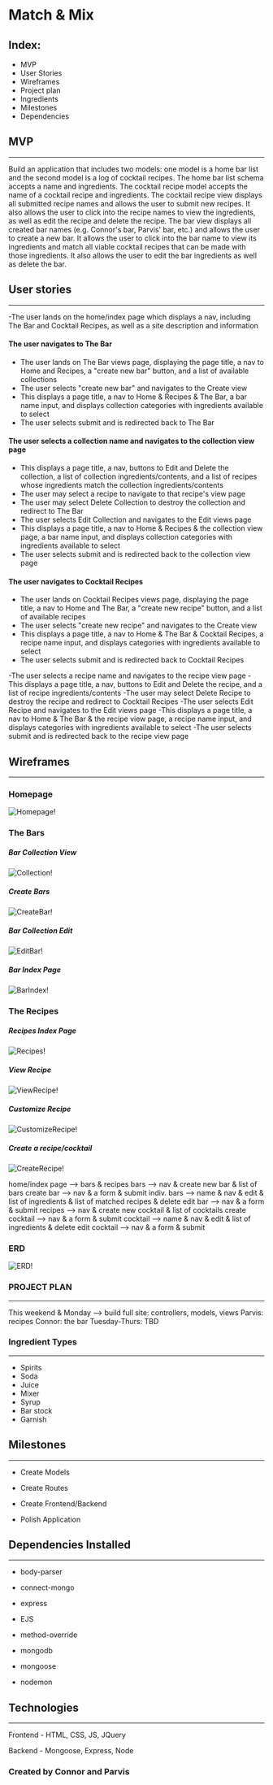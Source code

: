 # Match & Mix


## Index:
 - MVP
 - User Stories
 - Wireframes
 - Project plan
 - Ingredients
 - Milestones
 - Dependencies

## MVP

_________________


 Build an application that includes two models: one model is a home bar list
and the second model is a log of cocktail recipes. The home bar list schema accepts
a name and ingredients. The cocktail recipe model accepts the name of a cocktail recipe and
ingredients. The cocktail recipe view displays all submitted recipe names and allows the user to submit new recipes. It also allows the user to click into the recipe names to view the ingredients, as well as edit the recipe and delete the recipe. The bar view displays all created bar names (e.g. Connor's bar, Parvis' bar, etc.) and allows the user to create a new bar. It allows the user to click into the bar name to view its ingredients and match all viable cocktail recipes that can be made with those ingredients. 
It also allows the user to edit the bar ingredients as well as delete the bar.

## User stories

_________________


-The user lands on the home/index page which displays a nav, including The Bar and Cocktail Recipes, as well as a site description and information

#### The user navigates to The Bar

 - The user lands on The Bar views page, displaying the page title, a nav to Home and Recipes, a "create new bar" button, and a list of available collections
 - The user selects "create new bar" and navigates to the Create view
 - This displays a page title, a nav to Home & Recipes & The Bar, a bar name input, and displays collection categories with ingredients available to select
 - The user selects submit and is redirected back to The Bar

 #### The user selects a collection name and navigates to the collection view page
 - This displays a page title, a nav, buttons to Edit and Delete the collection, a list of collection ingredients/contents, and a list of recipes whose ingredients match the collection ingredients/contents
 - The user may select a recipe to navigate to that recipe's view page
 - The user may select Delete Collection to destroy the collection and redirect to The Bar
 - The user selects Edit Collection and navigates to the Edit views page
 - This displays a page title, a nav to Home & Recipes & the collection view page, a bar name input, and displays collection categories with ingredients available to select
 - The user selects submit and is redirected back to the collection view page

#### The user navigates to Cocktail Recipes
 
 - The user lands on Cocktail Recipes views page, displaying the page title, a nav to Home and The Bar, a "create new recipe" button, and a list of available recipes
  - The user selects "create new recipe" and navigates to the Create view
  - This displays a page title, a nav to Home & The Bar & Cocktail Recipes, a recipe name input, and displays categories with ingredients available to select
  - The user selects submit and is redirected back to Cocktail Recipes

  -The user selects a recipe name and navigates to the recipe view page
  -This displays a page title, a nav, buttons to Edit and Delete the recipe, and a list of recipe ingredients/contents
  -The user may select Delete Recipe to destroy the recipe and redirect to Cocktail Recipes
  -The user selects Edit Recipe and navigates to the Edit views page
  -This displays a page title, a nav to Home & The Bar & the recipe view page, a recipe name input, and displays categories with ingredients available to select
  -The user selects submit and is redirected back to the recipe view page


## Wireframes

_________________

### Homepage
![Homepage!](https://git.generalassemb.ly/connorj1002/project-one/blob/master/wireframes/Home:Index.png "Homepage")

### The Bars

##### Bar Collection View
![Collection!](https://git.generalassemb.ly/connorj1002/project-one/blob/master/wireframes/The%20Bar/Collection%20View.png "Bar Collection View")

##### Create Bars
![CreateBar!](https://git.generalassemb.ly/connorj1002/project-one/blob/master/wireframes/The%20Bar/Create%20View.png "Create Bars")

##### Bar Collection Edit
![EditBar!](https://git.generalassemb.ly/connorj1002/project-one/blob/master/wireframes/The%20Bar/Edit%20View.png "Edit")

##### Bar Index Page
![BarIndex!](https://git.generalassemb.ly/connorj1002/project-one/blob/master/wireframes/The%20Bar/The%20Bar.png "Bar Home")

### The Recipes

##### Recipes Index Page
![Recipes!](https://git.generalassemb.ly/connorj1002/project-one/blob/master/wireframes/The%20Recipes/Recipes.png "Recipes Homepage")

##### View Recipe
![ViewRecipe!](https://git.generalassemb.ly/connorj1002/project-one/blob/master/wireframes/The%20Recipes/view-cocktail.png "View Recipe")

##### Customize Recipe
![CustomizeRecipe!](https://git.generalassemb.ly/connorj1002/project-one/blob/master/wireframes/The%20Recipes/customize-recipe.png "Customize")

##### Create a recipe/cocktail
![CreateRecipe!](https://git.generalassemb.ly/connorj1002/project-one/blob/master/wireframes/The%20Recipes/Make%20a%20cocktail.png "Create a recipe")

home/index page --> bars & recipes
  bars --> nav & create new bar & list of bars
    create bar --> nav & a form & submit
    indiv. bars --> name & nav & edit & list of ingredients & list of matched recipes & delete
      edit bar --> nav & a form & submit
  recipes --> nav & create new cocktail & list of cocktails
    create cocktail --> nav & a form & submit
    cocktail --> name & nav & edit & list of ingredients & delete
      edit cocktail --> nav & a form & submit


### ERD 
![ERD!](https://git.generalassemb.ly/connorj1002/project-one/blob/parvis/erd.png)


### PROJECT PLAN

_________________


This weekend & Monday --> build full site: controllers, models, views
  Parvis: recipes
  Connor: the bar
Tuesday-Thurs: TBD



### Ingredient Types

_________________


- Spirits
- Soda
- Juice
- Mixer
- Syrup
- Bar stock
- Garnish


## Milestones

___________________

- Create Models

- Create Routes

- Create Frontend/Backend

- Polish Application


## Dependencies Installed

___________________

- body-parser

- connect-mongo

- express

- EJS

- method-override

- mongodb

- mongoose

- nodemon


## Technologies

___________________

Frontend - HTML, CSS, JS, JQuery

Backend - Mongoose, Express, Node


### Created by Connor and Parvis
